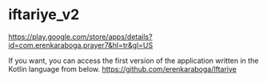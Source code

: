# iftariye_v2
https://play.google.com/store/apps/details?id=com.erenkaraboga.prayer7&hl=tr&gl=US

If you want, you can access the first version of the application written in the Kotlin language from below.
https://github.com/erenkaraboga/Iftariye

